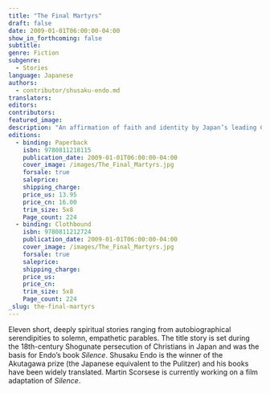 ```yaml
---
title: "The Final Martyrs"
draft: false
date: 2009-01-01T06:00:00-04:00
show_in_forthcoming: false
subtitle:
genre: Fiction
subgenre:
  - Stories
language: Japanese
authors:
  - contributor/shusaku-endo.md
translators:
editors:
contributors:
featured_image:
description: "An affirmation of faith and identity by Japan’s leading Christian novelist. "
editions:
  - binding: Paperback
    isbn: 9780811218115
    publication_date: 2009-01-01T06:00:00-04:00
    cover_image: /images/The_Final_Martyrs.jpg
    forsale: true
    saleprice:
    shipping_charge:
    price_us: 13.95
    price_cn: 16.00
    trim_size: 5x8
    Page_count: 224
  - binding: Clothbound
    isbn: 9780811212724
    publication_date: 2009-01-01T06:00:00-04:00
    cover_image: /images/The_Final_Martyrs.jpg
    forsale: true
    saleprice:
    shipping_charge:
    price_us:
    price_cn:
    trim_size: 5x8
    Page_count: 224
_slug: the-final-martyrs
---
```


Eleven short, deeply spiritual stories ranging from autobiographical serendipities to solemn, empathetic parables. The title story is set during the 18th-century Shogunate persecution of Christians in Japan and was the basis for Endo’s book _Silence_. Shusaku Endo is the winner of the Akutagawa prize (the Japanese equivalent to the Pulitzer) and his books have been widely translated. Martin Scorsese is currently working on a film adaptation of _Silence_.


